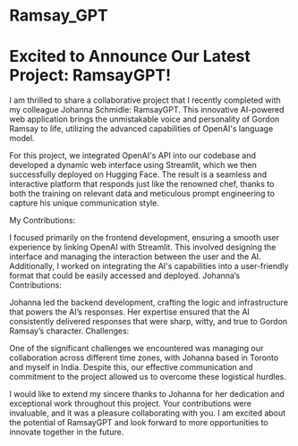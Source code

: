 # Ramsay_GPT

 # Excited to Announce Our Latest Project: RamsayGPT!

I am thrilled to share a collaborative project that I recently completed with my colleague Johanna Schmidle: RamsayGPT. This innovative AI-powered web application brings the unmistakable voice and personality of Gordon Ramsay to life, utilizing the advanced capabilities of OpenAI's language model.

For this project, we integrated OpenAI's API into our codebase and developed a dynamic web interface using Streamlit, which we then successfully deployed on Hugging Face. The result is a seamless and interactive platform that responds just like the renowned chef, thanks to both the training on relevant data and meticulous prompt engineering to capture his unique communication style.

My Contributions:

I focused primarily on the frontend development, ensuring a smooth user experience by linking OpenAI with Streamlit. This involved designing the interface and managing the interaction between the user and the AI.
Additionally, I worked on integrating the AI's capabilities into a user-friendly format that could be easily accessed and deployed.
Johanna’s Contributions:

Johanna led the backend development, crafting the logic and infrastructure that powers the AI’s responses. Her expertise ensured that the AI consistently delivered responses that were sharp, witty, and true to Gordon Ramsay’s character.
Challenges:

One of the significant challenges we encountered was managing our collaboration across different time zones, with Johanna based in Toronto and myself in India. Despite this, our effective communication and commitment to the project allowed us to overcome these logistical hurdles.

I would like to extend my sincere thanks to Johanna for her dedication and exceptional work throughout this project. Your contributions were invaluable, and it was a pleasure collaborating with you. I am excited about the potential of RamsayGPT and look forward to more opportunities to innovate together in the future.

